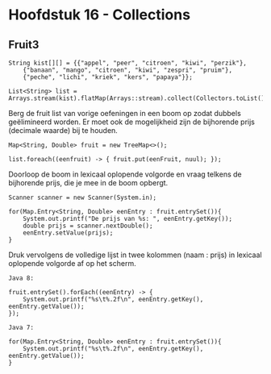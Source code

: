 # Hoofdstuk 16 - Collections

## Fruit3

	String kist[][] = {{"appel", "peer", "citroen", "kiwi", "perzik"},
        {"banaan", "mango", "citroen", "kiwi", "zespri", "pruim"},
        {"peche", "lichi", "kriek", "kers", "papaya"}};

	List<String> list = Arrays.stream(kist).flatMap(Arrays::stream).collect(Collectors.toList());


Berg de fruit list van vorige oefeningen in een boom op zodat dubbels geëlimineerd worden. Er moet ook de mogelijkheid zijn de bijhorende prijs (decimale waarde) bij te houden.

	Map<String, Double> fruit = new TreeMap<>();

	list.foreach((eenfruit) -> { fruit.put(eenFruit, nuul); });

Doorloop de boom in lexicaal oplopende volgorde en vraag telkens de bijhorende prijs, die je mee in de boom  opbergt.

    Scanner scanner = new Scanner(System.in);
        
    for(Map.Entry<String, Double> eenEntry : fruit.entrySet()){
        System.out.printf("De prijs van %s: ", eenEntry.getKey());
        double prijs = scanner.nextDouble();
        eenEntry.setValue(prijs);
    }
	

Druk vervolgens de volledige lijst in twee kolommen (naam : prijs) in lexicaal oplopende volgorde af op het scherm.

	Java 8:

	fruit.entrySet().forEach((eenEntry) -> {
        System.out.printf("%s\t%.2f\n", eenEntry.getKey(), eenEntry.getValue());
    });

	Java 7:

    for(Map.Entry<String, Double> eenEntry : fruit.entrySet()){
    	System.out.printf("%s\t%.2f\n", eenEntry.getKey(), eenEntry.getValue());
    }

